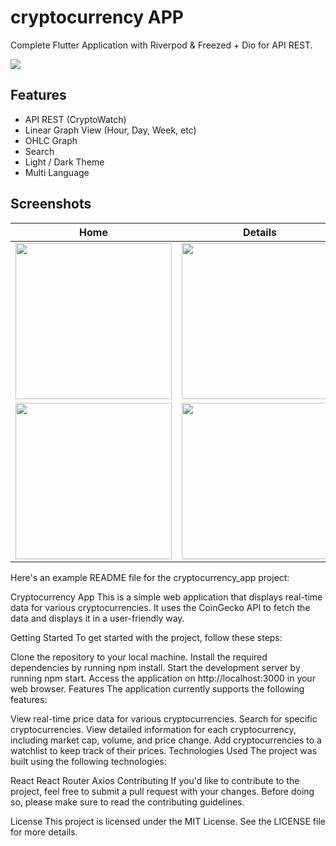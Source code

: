 
# cryptocurrency APP
Complete Flutter Application with Riverpod & Freezed + Dio for API REST.



<img src="screenshots/cover.png" >

## Features
- API REST (CryptoWatch)
- Linear Graph View (Hour, Day, Week, etc)
- OHLC Graph
- Search
- Light / Dark Theme
- Multi Language






## Screenshots


| Home | Details | Settings |
|  --- |  ---    |   ---    |
|<img src="screenshots/1_dark.jpeg" width="250">|<img src="screenshots/2_dark.jpeg" width="250">|<img src="screenshots/3_dark.jpeg" width="250">|
|<img src="screenshots/1_light.jpeg" width="250">|<img src="screenshots/2_light.jpeg" width="250">|<img src="screenshots/3_light.jpeg" width="250">|

Here's an example README file for the cryptocurrency_app project:

Cryptocurrency App
This is a simple web application that displays real-time data for various cryptocurrencies. It uses the CoinGecko API to fetch the data and displays it in a user-friendly way.

Getting Started
To get started with the project, follow these steps:

Clone the repository to your local machine.
Install the required dependencies by running npm install.
Start the development server by running npm start.
Access the application on http://localhost:3000 in your web browser.
Features
The application currently supports the following features:

View real-time price data for various cryptocurrencies.
Search for specific cryptocurrencies.
View detailed information for each cryptocurrency, including market cap, volume, and price change.
Add cryptocurrencies to a watchlist to keep track of their prices.
Technologies Used
The project was built using the following technologies:

React
React Router
Axios
Contributing
If you'd like to contribute to the project, feel free to submit a pull request with your changes. Before doing so, please make sure to read the contributing guidelines.

License
This project is licensed under the MIT License. See the LICENSE file for more details.



